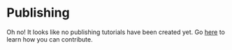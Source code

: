 # Publishing

Oh no! It looks like no publishing tutorials have been created yet. Go [here](https://github.com/Adobe-Marketing-Cloud/reactor-user-docs/blob/master/README.md) to learn how you can contribute.

